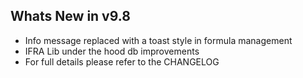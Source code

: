 Whats New in v9.8
--------------------------
- Info message replaced with a toast style in formula management
- IFRA Lib under the hood db improvements
- For full details please refer to the CHANGELOG